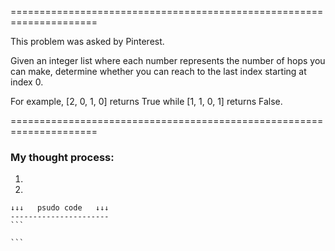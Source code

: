 =====================================================================

This problem was asked by Pinterest.

Given an integer list where each number represents the number of hops you can make, determine whether you can reach to the last index starting at index 0.

For example, [2, 0, 1, 0] returns True while [1, 1, 0, 1] returns False.

=====================================================================

### My thought process:

1. 

2. 

    ↓↓↓   psudo code   ↓↓↓
    ----------------------
    ```
    
    ```